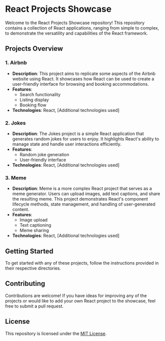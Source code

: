 # React Projects Showcase

Welcome to the React Projects Showcase repository! This repository contains a collection of React applications, ranging from simple to complex, to demonstrate the versatility and capabilities of the React framework.

## Projects Overview

### 1. Airbnb

- **Description**: This project aims to replicate some aspects of the Airbnb website using React. It showcases how React can be used to create a user-friendly interface for browsing and booking accommodations.
- **Features**:
  - Search functionality
  - Listing display
  - Booking flow
- **Technologies**: React, [Additional technologies used]


### 2. Jokes

- **Description**: The Jokes project is a simple React application that generates random jokes for users to enjoy. It highlights React's ability to manage state and handle user interactions efficiently.
- **Features**:
  - Random joke generation
  - User-friendly interface
- **Technologies**: React, [Additional technologies used]


### 3. Meme

- **Description**: Meme is a more complex React project that serves as a meme generator. Users can upload images, add text captions, and share the resulting meme. This project demonstrates React's component lifecycle methods, state management, and handling of user-generated content.
- **Features**:
  - Image upload
  - Text captioning
  - Meme sharing
- **Technologies**: React, [Additional technologies used]


## Getting Started

To get started with any of these projects, follow the instructions provided in their respective directories.

## Contributing

Contributions are welcome! If you have ideas for improving any of the projects or would like to add your own React project to the showcase, feel free to submit a pull request.

## License


This repository is licensed under the [MIT License](LICENSE).